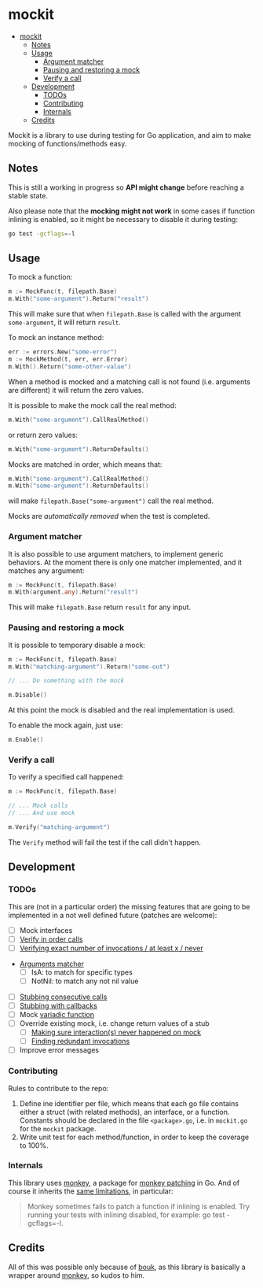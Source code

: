 # mockit

- [mockit](#mockit)
  - [Notes](#notes)
  - [Usage](#usage)
    - [Argument matcher](#argument-matcher)
    - [Pausing and restoring a mock](#pausing-and-restoring-a-mock)
    - [Verify a call](#verify-a-call)
  - [Development](#development)
    - [TODOs](#todos)
    - [Contributing](#contributing)
    - [Internals](#internals)
  - [Credits](#credits)

Mockit is a library to use during testing for Go application, and aim to make mocking of functions/methods easy.

## Notes

This is still a working in progress so **API might change** before reaching a stable state.

Also please note that the **mocking might not work** in some cases if function inlining is enabled, so it might be necessary to disable it during testing:

```sh
go test -gcflags=-l
```

## Usage

To mock a function:

```go
m := MockFunc(t, filepath.Base)
m.With("some-argument").Return("result")
```

This will make sure that when `filepath.Base` is called with the argument `some-argument`, it will return `result`.

To mock an instance method:

```go
err := errors.New("some-error")
m := MockMethod(t, err, err.Error)
m.With().Return("some-other-value")
```

When a method is mocked and a matching call is not found (i.e. arguments are different) it will return the zero values.

It is possible to make the mock call the real method:

```go
m.With("some-argument").CallRealMethod()
```

or return zero values:

```go
m.With("some-argument").ReturnDefaults()
```

Mocks are matched in order, which means that:

```go
m.With("some-argument").CallRealMethod()
m.With("some-argument").ReturnDefaults()
```

will make `filepath.Base("some-argument")` call the real method.

Mocks are *automatically removed* when the test is completed.

### Argument matcher

It is also possible to use argument matchers, to implement generic behaviors. At the moment there is only one matcher implemented, and it matches any argument:

```go
m := MockFunc(t, filepath.Base)
m.With(argument.any).Return("result")
```

This will make `filepath.Base` return `result` for any input.

### Pausing and restoring a mock

It is possible to temporary disable a mock:

```go
m := MockFunc(t, filepath.Base)
m.With("matching-argument").Return("some-out")

// ... Do something with the mock

m.Disable()
```

At this point the mock is disabled and the real implementation is used.

To enable the mock again, just use:

```go
m.Enable()
```

### Verify a call

To verify a specified call happened:

```go
m := MockFunc(t, filepath.Base)

// ... Mock calls
// ... And use mock

m.Verify("matching-argument")
```

The `Verify` method will fail the test if the call didn't happen.

## Development

### TODOs

This are (not in a particular order) the missing features that are going to be implemented in a not well defined future (patches are welcome):

- [ ] Mock interfaces
- [ ] [Verify in order calls](https://site.mockito.org/javadoc/current/org/mockito/Mockito.html#in_order_verification)
- [ ] [Verifying exact number of invocations / at least x / never](https://site.mockito.org/javadoc/current/org/mockito/Mockito.html#at_least_verification)
- [Arguments matcher](https://site.mockito.org/javadoc/current/index.html?org/mockito/ArgumentMatcher.html)
  - [ ] IsA: to match for specific types
  - [ ] NotNil: to match any not nil value
- [ ] [Stubbing consecutive calls](https://site.mockito.org/javadoc/current/org/mockito/Mockito.html#stubbing_consecutive_calls)
- [ ] [Stubbing with callbacks](https://site.mockito.org/javadoc/current/org/mockito/Mockito.html#answer_stubs)
- [ ] Mock [variadic function](https://gobyexample.com/variadic-functions)
- [ ] Override existing mock, i.e. change return values of a stub
  - [ ] [Making sure interaction(s) never happened on mock](https://site.mockito.org/javadoc/current/org/mockito/Mockito.html#never_verification)
  - [ ] [Finding redundant invocations](https://site.mockito.org/javadoc/current/org/mockito/Mockito.html#finding_redundant_invocations)
- [ ] Improve error messages

### Contributing

Rules to contribute to the repo:

1. Define ine identifier per file, which means that each go file contains either a struct (with related methods), an interface, or a function. Constants should be declared in the file `<package>.go`, i.e. in `mockit.go` for the `mockit` package.
2. Write unit test for each method/function, in order to keep the coverage to 100%.

### Internals

This library uses [monkey](https://github.com/bouk/monkey), a package for [monkey patching](https://en.wikipedia.org/wiki/Monkey_patch) in Go. And of course it inherits the [same limitations](https://github.com/bouk/monkey#notes), in particular:

> Monkey sometimes fails to patch a function if inlining is enabled. Try running your tests with inlining disabled, for example: go test -gcflags=-l.

## Credits

All of this was possible only because of [bouk](https://github.com/bouk), as this library is basically a wrapper around [monkey](https://github.com/bouk/monkey), so kudos to him.
